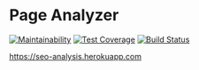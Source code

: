 # Page Analyzer

[![Maintainability](https://api.codeclimate.com/v1/badges/658941ea1b40b67a75ff/maintainability)](https://codeclimate.com/github/Mariya1316/project-lvl3-s460/maintainability)
[![Test Coverage](https://api.codeclimate.com/v1/badges/658941ea1b40b67a75ff/test_coverage)](https://codeclimate.com/github/Mariya1316/project-lvl3-s460/test_coverage)
[![Build Status](https://travis-ci.org/Mariya1316/project-lvl3-s460.svg?branch=master)](https://travis-ci.org/Mariya1316/project-lvl3-s460)

https://seo-analysis.herokuapp.com